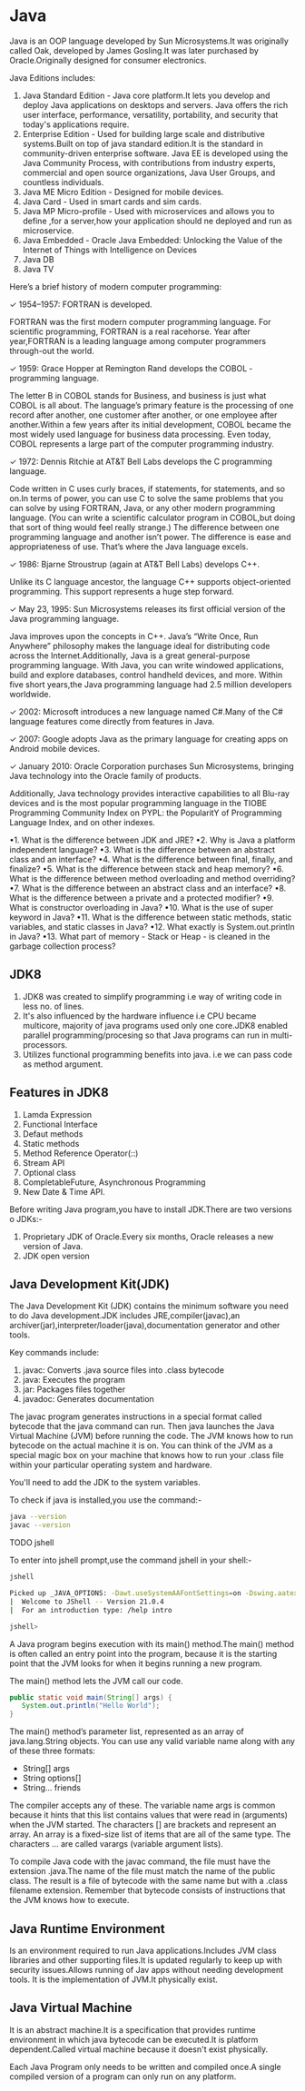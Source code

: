# Java

Java is an OOP language developed by Sun Microsystems.It was originally called Oak, developed by James Gosling.It was later purchased by Oracle.Originally designed for consumer electronics.

Java Editions includes:

1. Java Standard Edition - Java core platform.It lets you develop and deploy Java applications on desktops and servers. Java offers the rich user interface, performance, versatility, portability, and security that today's applications require.
2. Enterprise Edition - Used for building large scale and distributive systems.Built on top of java standard edition.It is the standard in community-driven enterprise software. Java EE is developed using the Java Community Process, with contributions from industry experts, commercial and open source organizations, Java User Groups, and countless individuals.
3. Java ME Micro Edition - Designed for mobile devices.
4. Java Card - Used in smart cards and sim cards.
5. Java MP Micro-profile - Used with microservices and allows you to define ,for a server,how your application should ne deployed and run as microservice.
6. Java Embedded - Oracle Java Embedded: Unlocking the Value of the Internet of Things with Intelligence on Devices
7. Java DB
8. Java TV

Here’s a brief history of modern computer programming:

✓ 1954–1957: FORTRAN is developed.

FORTRAN was the first modern computer programming language. For scientific programming, FORTRAN is a real racehorse. Year after year,FORTRAN is a leading language among computer programmers through-out the world.

✓ 1959: Grace Hopper at Remington Rand develops the COBOL ­programming language.

The letter B in COBOL stands for Business, and business is just what COBOL is all about. The language’s primary feature is the processing of one record after another, one customer after another, or one employee after another.Within a few years after its initial development, COBOL became the most widely used language for business data processing. Even today, COBOL represents a large part of the computer programming industry.

✓ 1972: Dennis Ritchie at AT&T Bell Labs develops the C programming language.

Code written in C uses curly braces, if statements, for statements, and so on.In terms of power, you can use C to solve the same problems that you can solve by using FORTRAN, Java, or any other modern programming language. (You can write a scientific calculator program in COBOL,but doing that sort of thing would feel really strange.) The difference between one programming language and another isn’t power. The difference is ease and appropriateness of use. That’s where the Java language excels.

✓ 1986: Bjarne Stroustrup (again at AT&T Bell Labs) develops C++.

Unlike its C language ancestor, the language C++ supports object-oriented programming. This support represents a huge step forward.

✓ May 23, 1995: Sun Microsystems releases its first official version of the Java programming language.

Java improves upon the concepts in C++. Java’s “Write Once, Run Anywhere” philosophy makes the language ideal for distributing code across the Internet.Additionally, Java is a great general-purpose programming language. With Java, you can write windowed applications, build and explore databases, control handheld devices, and more. Within five short years,the Java programming language had 2.5 million developers worldwide.

✓ 2002: Microsoft introduces a new language named C#.Many of the C# language features come directly from features in Java.

✓ 2007: Google adopts Java as the primary language for creating apps on Android mobile devices.

✓ January 2010: Oracle Corporation purchases Sun Microsystems, ­bringing Java technology into the Oracle family of products.

Additionally, Java technology provides interactive capabilities to all Blu-ray devices and is the most popular programming language in the TIOBE Programming Community Index on PYPL: the PopularitY of Programming Language Index, and on other indexes.

•1. What is the difference between JDK and JRE?
•2. Why is Java a platform independent language?
•3. What is the difference between an abstract class and an interface?
•4. What is the difference between final, finally, and finalize?
•5. What is the difference between stack and heap memory?
•6. What is the difference between method overloading and method overriding?
•7. What is the difference between an abstract class and an interface?
•8. What is the difference between a private and a protected modifier?
•9. What is constructor overloading in Java?
•10. What is the use of super keyword in Java?
•11. What is the difference between static methods, static variables, and static classes in Java?
•12. What exactly is System.out.println in Java?
•13. What part of memory - Stack or Heap - is cleaned in the garbage collection process?

## JDK8

1. JDK8 was created to simplify programming i.e way of writing code in less no. of lines.
2. It's also influenced by the hardware influence i.e CPU became multicore, majority of java programs used only one core.JDK8 enabled parallel programming/procesing so that Java programs can run in multi-processors.
3. Utilizes functional programming benefits into java. i.e we can pass code as method argument.

## Features in JDK8

1. Lamda Expression
2. Functional Interface
3. Defaut methods
4. Static methods
5. Method Reference Operator(::)
6. Stream API
7. Optional class
8. CompletableFuture, Asynchronous Programming
9. New Date & Time API.

Before writing Java program,you have to install JDK.There are two versions o JDKs:-

1. Proprietary JDK of Oracle.Every six months, Oracle releases a new version of Java.
2. JDK open version

## Java Development Kit(JDK)

The Java Development Kit (JDK) contains the minimum software you need to do Java development.JDK includes JRE,compiler(javac),an archiver(jar),interpreter/loader(java),documentation generator and other tools.

Key commands include:

1. javac: Converts .java source files into .class bytecode
2. java: Executes the program
3. jar: Packages files together
4. javadoc: Generates documentation

The javac program generates instructions in a special format called bytecode that the java command can run. Then java launches the Java Virtual Machine (JVM) before running the code. The JVM knows how to run bytecode on the actual machine it is on. You can think of the JVM as a special magic box on your machine that knows how to run your .class file within your particular operating system and hardware.

You'll need to add the JDK to the system variables.

To check if java is installed,you use the command:-

```bash
java --version
javac --version
```

TODO jshell

To enter into jshell prompt,use the command jshell in your shell:-

```bash
jshell

Picked up _JAVA_OPTIONS: -Dawt.useSystemAAFontSettings=on -Dswing.aatext=true
|  Welcome to JShell -- Version 21.0.4
|  For an introduction type: /help intro

jshell>
```

A Java program begins execution with its main() method.The main() method is often called an entry point into the program, because it is the starting point that the JVM looks for when it begins running a new program.

The main() method lets the JVM call our code.

```java
public static void main(String[] args) {
   System.out.println("Hello World");
}
```

The main() method’s parameter list, represented as an array of java.lang.String objects. You can use any valid variable name along with any of these three formats:

- String[] args
- String options[]
- String... friends

The compiler accepts any of these. The variable name args is common because it hints that this list contains values that were read in (arguments) when the JVM started. The characters [] are brackets and represent an array. An array is a fixed-­size list of items that are all of the same type. The characters ... are called varargs (variable argument lists).

To compile Java code with the javac command, the file must have the extension .java.The name of the file must match the name of the public class. The result is a file of bytecode with the same name but with a .class filename extension. Remember that bytecode consists of instructions that the JVM knows how to execute.

## Java Runtime Environment

Is an environment required to run Java applications.Includes JVM class libraries and other supporting files.It is updated regularly to keep up with security issues.Allows running of Jav apps without needing development tools. It is the implementation of JVM.It physically exist.

## Java Virtual Machine

It is an abstract machine.It is a specification that provides runtime environment in which java bytecode can be executed.It is platform dependent.Called virtual machine because it doesn't exist physically.

Each Java Program only needs to be written and compiled once.A single compiled version of a program can only run on any platform.

